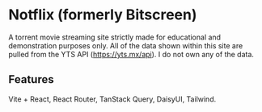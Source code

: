 # Notflix (formerly Bitscreen)

A torrent movie streaming site strictly made for educational and demonstration purposes only.
All of the data shown within this site are pulled from the YTS API (https://yts.mx/api). I do not own any of the data.

## Features

Vite + React, React Router, TanStack Query, DaisyUI, Tailwind.


